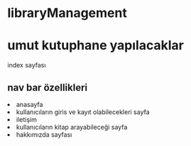 # libraryManagement

# umut kutuphane yapılacaklar

index sayfası
<h2> nav bar özellikleri </h2>
<li>anasayfa</li>
<li>kullanıcıların giris ve kayıt olabilecekleri sayfa</li>
<li>iletişim</li>
<li>kullanıcıların kitap arayabileceği sayfa</li>
<li>hakkımızda sayfası</li>










